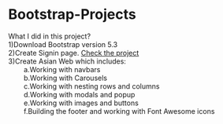 # Bootstrap-Projects

What I did in this project?<br />
1)Download Bootstrap version 5.3<br />
2)Create Signin page. [Check the project]()<br />
3)Create Asian Web which includes:<br />
&nbsp;&nbsp;&nbsp;&nbsp;&nbsp;&nbsp;&nbsp;&nbsp;a.Working with navbars<br />
&nbsp;&nbsp;&nbsp;&nbsp;&nbsp;&nbsp;&nbsp;&nbsp;b.Working with Carousels<br />
&nbsp;&nbsp;&nbsp;&nbsp;&nbsp;&nbsp;&nbsp;&nbsp;c.Working with nesting rows and columns<br />
&nbsp;&nbsp;&nbsp;&nbsp;&nbsp;&nbsp;&nbsp;&nbsp;d.Working with modals and popup<br />
&nbsp;&nbsp;&nbsp;&nbsp;&nbsp;&nbsp;&nbsp;&nbsp;e.Working with images and buttons<br />
&nbsp;&nbsp;&nbsp;&nbsp;&nbsp;&nbsp;&nbsp;&nbsp;f.Building the footer and working with Font Awesome icons<br />



